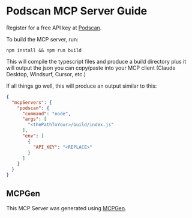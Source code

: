 # Podscan MCP Server Guide

Register for a free API key at [Podscan](https://podscan.fm/).

To build the MCP server, run:

```
npm install && npm run build
```

This will compile the typescript files and produce a build directory plus it will output the json you can copy/paste into your MCP client (Claude Desktop, Windsurf, Cursor, etc.)

If all things go well, this will produce an output similar to this:

```json
{
  "mcpServers": {
    "podscan": {
      "command": "node",
      "args": [
        "<thePathToYour>/build/index.js"
      ],
      "env": [
        {
          "API_KEY": "<REPLACE>"
        }
      ]
    }
  }
}
```

## MCPGen
This MCP Server was generated using [MCPGen](https://mcpgen.jordandalton.com/).